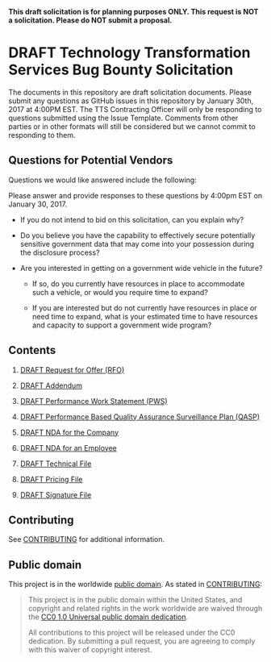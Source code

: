 **This draft solicitation is for planning purposes ONLY. This request is NOT a solicitation. Please do NOT submit a proposal.**

# DRAFT Technology Transformation Services Bug Bounty Solicitation
The documents in this repository are draft solicitation documents. Please submit any questions as GitHub issues in this repository by January 30th, 2017 at 4:00PM EST. The TTS Contracting Officer will only be responding to questions submitted using the Issue Template. Comments from other parties or in other formats will still be considered but we cannot commit to responding to them.

## Questions for Potential Vendors

Questions we would like answered include the following:

Please answer and provide responses to these questions by 4:00pm EST on January 30, 2017.

* If you do not intend to bid on this solicitation, can you explain why?

* Do you believe you have the capability to effectively secure potentially sensitive government data that may come into your possession during the disclosure process?

* Are  you interested in getting on a government wide vehicle in the future? 

  * If so, do you currently have resources in place to accommodate such a vehicle, or would you require time to expand?

  * If you are interested but do not currently have resources in place or need time to expand, what is your estimated time to have resources and capacity to support a government wide program?

## Contents

1. [DRAFT Request for Offer (RFO)](draft_solicitation_documents/001_RFO.md)

2. [DRAFT Addendum](draft_solicitation_documents/002_Addendum.md)

3. [DRAFT Performance Work Statement (PWS)](draft_solicitation_documents/003_PWS.md)

4. [DRAFT Performance Based Quality Assurance Surveillance Plan (QASP)](draft_solicitation_documents/004_QASP.md)

5. [DRAFT NDA for the Company](draft_solicitation_documents/005_NDA_Company.md)

6. [DRAFT NDA for an Employee](draft_solicitation_documents/006_NDA_Employee.md)

7. [DRAFT Technical File](draft_solicitation_documents/response_templates/007_TECHNICAL_FILE.yaml)

8. [DRAFT Pricing File](draft_solicitation_documents/response_templates/008_PRICING_FILE.yaml)

9. [DRAFT Signature File](draft_solicitation_documents/response_templates/009_SIGNATURE_FILE.md)

## Contributing

See [CONTRIBUTING](CONTRIBUTING.md) for additional information.


## Public domain

This project is in the worldwide [public domain](LICENSE.md). As stated in [CONTRIBUTING](CONTRIBUTING.md):

> This project is in the public domain within the United States, and copyright and related rights in the work worldwide are waived through the [CC0 1.0 Universal public domain dedication](https://creativecommons.org/publicdomain/zero/1.0/).
>
> All contributions to this project will be released under the CC0 dedication. By submitting a pull request, you are agreeing to comply with this waiver of copyright interest.
